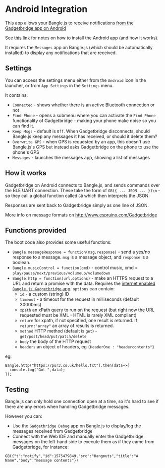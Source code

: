 # Android Integration

This app allows your Bangle.js to receive notifications [from the Gadgetbridge app on Android](http://www.espruino.com/Gadgetbridge)

See [this link](http://www.espruino.com/Gadgetbridge) for notes on how to install
the Android app (and how it works).

It requires the `Messages` app on Bangle.js (which should be automatically installed) to
display any notifications that are received.

## Settings

You can access the settings menu either from the `Android` icon in the launcher,
or from `App Settings` in the `Settings` menu.

It contains:

* `Connected` - shows whether there is an active Bluetooth connection or not
* `Find Phone` - opens a submenu where you can activate the `Find Phone` functionality
of Gadgetbridge - making your phone make noise so you can find it.
* `Keep Msgs` - default is `Off`. When Gadgetbridge disconnects, should Bangle.js
keep any messages it has received, or should it delete them?
* `Overwrite GPS` - when GPS is requested by an app, this doesn't use Bangle.js's GPS
but instead asks Gadgetbridge on the phone to use the phone's GPS
* `Messages` - launches the messages app, showing a list of messages

## How it works

Gadgetbridge on Android connects to Bangle.js, and sends commands over the
BLE UART connection. These take the form of `GB({ ... JSON ... })\n` - so they
call a global function called `GB` which then interprets the JSON.

Responses are sent back to Gadgetbridge simply as one line of JSON.

More info on message formats on http://www.espruino.com/Gadgetbridge

## Functions provided

The boot code also provides some useful functions:

* `Bangle.messageResponse = function(msg,response)` - send a yes/no response to a message. `msg` is a message object, and `response` is a boolean.
* `Bangle.musicControl = function(cmd)` - control music, cmd = `play/pause/next/previous/volumeup/volumedown`
* `Bangle.http = function(url,options)` - make an HTTPS request to a URL and return a promise with the data. Requires the [internet enabled `Bangle.js Gadgetbridge` app](http://www.espruino.com/Gadgetbridge#http-requests). `options` can contain:
  * `id` - a custom (string) ID
  * `timeout` - a timeout for the request in milliseconds (default 30000ms)
  * `xpath` an xPath query to run on the request (but right now the URL requested must be XML - HTML is rarely XML compliant)
  * `return`  for xpath, if not specified, one result is returned. If `return:"array"` an array of results is returned.
  * `method` HTTP method (default is `get`) - `get/post/head/put/patch/delete`
  * `body` the body of the HTTP request
  * `headers` an object of headers, eg `{HeaderOne : "headercontents"}`

eg:

```
Bangle.http("https://pur3.co.uk/hello.txt").then(data=>{
  console.log("Got ",data);
});
```

## Testing

Bangle.js can only hold one connection open at a time, so it's hard to see
if there are any errors when handling Gadgetbridge messages.

However you can:

* Use the `Gadgetbridge Debug` app on Bangle.js to display/log the messages received from Gadgetbridge
* Connect with the Web IDE and manually enter the Gadgetbridge messages on the left-hand side to
execute them as if they came from Gadgetbridge, for instance:

```
GB({"t":"notify","id":1575479849,"src":"Hangouts","title":"A Name","body":"message contents"})
```
